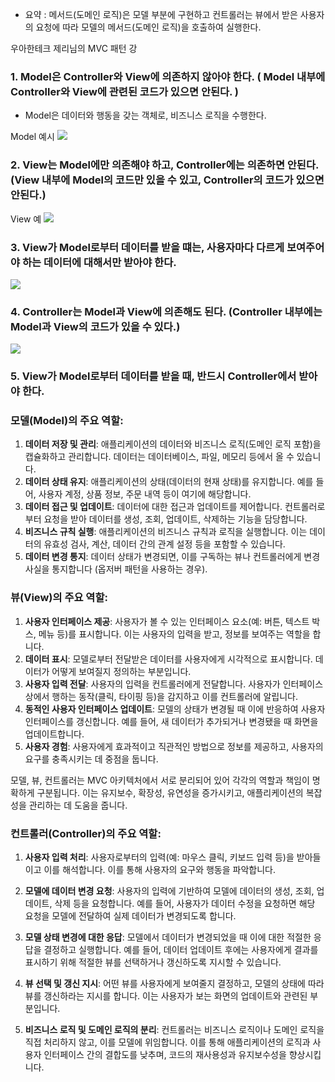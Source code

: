 
- 요약 :  메서드(도메인 로직)은 모델 부분에 구현하고 컨트롤러는 뷰에서 받은 사용자의 요청에 따라 모델의 메서드(도메인 로직)을 호출하여 실행한다.

우아한테크 제리님의 MVC 패턴 강

### 1. Model은 Controller와 View에 의존하지 않아야 한다. ( Model 내부에 Controller와 View에 관련된 코드가 있으면 안된다. )
- Model은 데이터와 행동을 갖는 객체로, 비즈니스 로직을 수행한다.

Model 예시
![](https://i.imgur.com/Spc0ysw.png)


### 2. View는 Model에만 의존해야 하고, Controller에는 의존하면 안된다. (View 내부에 Model의 코드만 있을 수 있고, Controller의 코드가 있으면 안된다.)

View 예
![](https://i.imgur.com/3319HcE.png)

### 3. View가 Model로부터 데이터를 받을 떄는, 사용자마다 다르게 보여주어야 하는 데이터에 대해서만 받아야 한다.

![](https://i.imgur.com/1nog6tp.png)

### 4. Controller는 Model과 View에 의존해도 된다. (Controller 내부에는 Model과 View의 코드가 있을 수 있다.)

![](https://i.imgur.com/pPShjmF.png)

### 5. View가 Model로부터 데이터를 받을 때, 반드시 Controller에서 받아야 한다.


### 모델(Model)의 주요 역할:

1. **데이터 저장 및 관리**: 애플리케이션의 데이터와 비즈니스 로직(도메인 로직 포함)을 캡슐화하고 관리합니다. 데이터는 데이터베이스, 파일, 메모리 등에서 올 수 있습니다.
2. **데이터 상태 유지**: 애플리케이션의 상태(데이터의 현재 상태)를 유지합니다. 예를 들어, 사용자 계정, 상품 정보, 주문 내역 등이 여기에 해당합니다.
3. **데이터 접근 및 업데이트**: 데이터에 대한 접근과 업데이트를 제어합니다. 컨트롤러로부터 요청을 받아 데이터를 생성, 조회, 업데이트, 삭제하는 기능을 담당합니다.
4. **비즈니스 규칙 실행**: 애플리케이션의 비즈니스 규칙과 로직을 실행합니다. 이는 데이터의 유효성 검사, 계산, 데이터 간의 관계 설정 등을 포함할 수 있습니다.
5. **데이터 변경 통지**: 데이터 상태가 변경되면, 이를 구독하는 뷰나 컨트롤러에게 변경 사실을 통지합니다 (옵저버 패턴을 사용하는 경우).


### 뷰(View)의 주요 역할:

1. **사용자 인터페이스 제공**: 사용자가 볼 수 있는 인터페이스 요소(예: 버튼, 텍스트 박스, 메뉴 등)를 표시합니다. 이는 사용자의 입력을 받고, 정보를 보여주는 역할을 합니다.
2. **데이터 표시**: 모델로부터 전달받은 데이터를 사용자에게 시각적으로 표시합니다. 데이터가 어떻게 보여질지 정의하는 부분입니다.
3. **사용자 입력 전달**: 사용자의 입력을 컨트롤러에게 전달합니다. 사용자가 인터페이스 상에서 행하는 동작(클릭, 타이핑 등)을 감지하고 이를 컨트롤러에 알립니다.
4. **동적인 사용자 인터페이스 업데이트**: 모델의 상태가 변경될 때 이에 반응하여 사용자 인터페이스를 갱신합니다. 예를 들어, 새 데이터가 추가되거나 변경됐을 때 화면을 업데이트합니다.
5. **사용자 경험**: 사용자에게 효과적이고 직관적인 방법으로 정보를 제공하고, 사용자의 요구를 충족시키는 데 중점을 둡니다.

모델, 뷰, 컨트롤러는 MVC 아키텍처에서 서로 분리되어 있어 각각의 역할과 책임이 명확하게 구분됩니다. 이는 유지보수, 확장성, 유연성을 증가시키고, 애플리케이션의 복잡성을 관리하는 데 도움을 줍니다.


### 컨트롤러(Controller)의 주요 역할:

1. **사용자 입력 처리**: 사용자로부터의 입력(예: 마우스 클릭, 키보드 입력 등)을 받아들이고 이를 해석합니다. 이를 통해 사용자의 요구와 행동을 파악합니다.
    
2. **모델에 데이터 변경 요청**: 사용자의 입력에 기반하여 모델에 데이터의 생성, 조회, 업데이트, 삭제 등을 요청합니다. 예를 들어, 사용자가 데이터 수정을 요청하면 해당 요청을 모델에 전달하여 실제 데이터가 변경되도록 합니다.
    
3. **모델 상태 변경에 대한 응답**: 모델에서 데이터가 변경되었을 때 이에 대한 적절한 응답을 결정하고 실행합니다. 예를 들어, 데이터 업데이트 후에는 사용자에게 결과를 표시하기 위해 적절한 뷰를 선택하거나 갱신하도록 지시할 수 있습니다.
    
4. **뷰 선택 및 갱신 지시**: 어떤 뷰를 사용자에게 보여줄지 결정하고, 모델의 상태에 따라 뷰를 갱신하라는 지시를 합니다. 이는 사용자가 보는 화면의 업데이트와 관련된 부분입니다.
    
5. **비즈니스 로직 및 도메인 로직의 분리**: 컨트롤러는 비즈니스 로직이나 도메인 로직을 직접 처리하지 않고, 이를 모델에 위임합니다. 이를 통해 애플리케이션의 로직과 사용자 인터페이스 간의 결합도를 낮추며, 코드의 재사용성과 유지보수성을 향상시킵니다.

